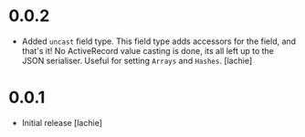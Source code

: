 # 0.0.2

- Added `uncast` field type. This field type adds accessors for the field, and that's it! No ActiveRecord value casting is done, its all left up to the JSON serialiser.
  Useful for setting `Arrays` and `Hashes`. [lachie]


# 0.0.1

- Initial release [lachie]
